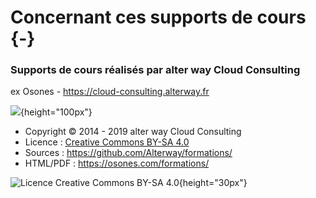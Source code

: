 # Concernant ces supports de cours {-}

### Supports de cours réalisés par alter way Cloud Consulting

ex Osones - <https://cloud-consulting.alterway.fr>

![](images/logo-awcc.jpg){height="100px"}

- Copyright © 2014 - 2019 alter way Cloud Consulting
- Licence : [Creative Commons BY-SA 4.0](https://creativecommons.org/licenses/by-sa/4.0/deed.fr)
- Sources : <https://github.com/Alterway/formations/>
- HTML/PDF : <https://osones.com/formations/>

![Licence Creative Commons BY-SA 4.0](images/licence.png){height="30px"}


